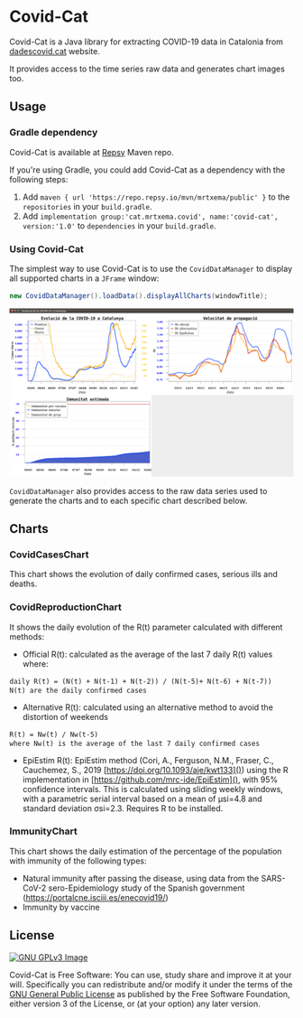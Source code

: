 # Covid-Cat

Covid-Cat is a Java library for extracting COVID-19 data in Catalonia from 
[dadescovid.cat](https://dadescovid.cat/) website.

It provides access to the time series raw data and generates chart images too.


## Usage

### Gradle dependency
Covid-Cat is available at [Repsy](https://repsy.io/) Maven repo.

If you're using Gradle, you could add Covid-Cat as a dependency with the following steps:

1. Add `maven { url 'https://repo.repsy.io/mvn/mrtxema/public' }` to the `repositories` in your `build.gradle`.
2. Add `implementation group:'cat.mrtxema.covid', name:'covid-cat', version:'1.0'` to `dependencies` in your `build.gradle`.

### Using Covid-Cat
The simplest way to use Covid-Cat is to use the `CovidDataManager` to display
all supported charts in a `JFrame` window:
```java
new CovidDataManager().loadData().displayAllCharts(windowTitle);
```
![Screenshot](screenshot.png)

`CovidDataManager` also provides access to the raw data series used to generate 
the charts and to each specific chart described below.


## Charts

### CovidCasesChart
This chart shows the evolution of daily confirmed cases, serious ills and deaths.

### CovidReproductionChart
It shows the daily evolution of the R(t) parameter calculated with different methods:
* Official R(t): calculated as the average of the last 7 daily R(t) values where:
```
daily R(t) = (N(t) + N(t-1) + N(t-2)) / (N(t-5)+ N(t-6) + N(t-7))
N(t) are the daily confirmed cases
```
* Alternative R(t): calculated using an alternative method to avoid the distortion of weekends 
```
R(t) = Nw(t) / Nw(t-5)
where Nw(t) is the average of the last 7 daily confirmed cases
```
* EpiEstim R(t): EpiEstim method (Cori, A., Ferguson, N.M., Fraser, C., Cauchemez, S., 2019 [https://doi.org/10.1093/aje/kwt133]())
using the R implementation in [https://github.com/mrc-ide/EpiEstim](), with 95% confidence intervals. 
  This is calculated using sliding weekly windows, with a parametric serial interval based on 
  a mean of μsi=4.8 and standard deviation σsi=2.3. Requires R to be installed.
  
### ImmunityChart
This chart shows the daily estimation of the percentage of the population with 
immunity of the following types:
* Natural immunity after passing the disease, using data from the SARS-CoV-2 sero-Epidemiology
  study of the Spanish government (https://portalcne.isciii.es/enecovid19/)
* Immunity by vaccine


## License

[![GNU GPLv3 Image](https://www.gnu.org/graphics/gplv3-127x51.png)](http://www.gnu.org/licenses/gpl-3.0.en.html)

Covid-Cat is Free Software: You can use, study share and improve it at your
will. Specifically you can redistribute and/or modify it under the terms of the
[GNU General Public License](https://www.gnu.org/licenses/gpl.html) as
published by the Free Software Foundation, either version 3 of the License, or
(at your option) any later version.
